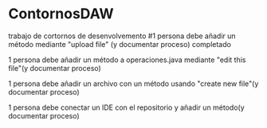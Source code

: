 # ContornosDAW
trabajo de cortornos de desenvolvemento
#1 persona debe añadir un método mediante "upload file" (y documentar proceso) completado 


1 persona debe añadir un método a operaciones.java mediante "edit this file"(y documentar proceso)


1 persona debe añadir un archivo con un método usando "create new file"(y documentar proceso)


1 persona debe conectar un IDE con el repositorio y añadir un método(y documentar proceso)
